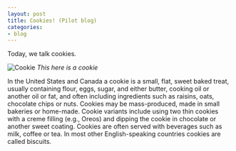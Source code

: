 ```yaml
---
layout: post
title: Cookies! (Pilot blog)
categories:
- blog
---
```


Today, we talk cookies.

![Cookie](https://upload.wikimedia.org/wikipedia/commons/thumb/f/f1/2ChocolateChipCookies.jpg/500px-2ChocolateChipCookies.jpg "cookie")
   _This here is a cookie_

In the United States and Canada a cookie is a small, flat, sweet baked treat, usually containing flour, eggs, sugar, and either butter, cooking oil or another oil or fat, and often including ingredients such as raisins, oats, chocolate chips or nuts. Cookies may be mass-produced, made in small bakeries or home-made. Cookie variants include using two thin cookies with a creme filling (e.g., Oreos) and dipping the cookie in chocolate or another sweet coating. Cookies are often served with beverages such as milk, coffee or tea.
In most other English-speaking countries cookies are called biscuits.